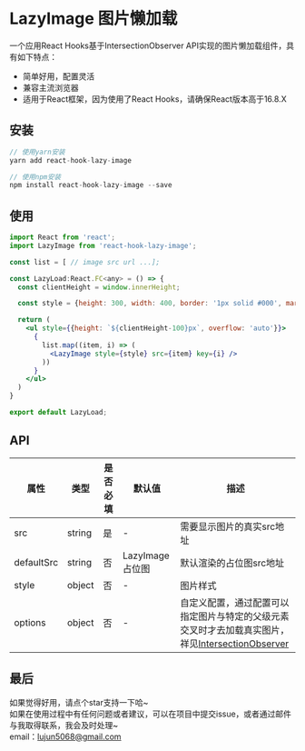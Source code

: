 # LazyImage 图片懒加载
一个应用React Hooks基于IntersectionObserver API实现的图片懒加载组件，具有如下特点：

- 简单好用，配置灵活
- 兼容主流浏览器
- 适用于React框架，因为使用了React Hooks，请确保React版本高于16.8.X

<!-- [查看示例](www.baidu.com) -->

## 安装
```jsx
// 使用yarn安装
yarn add react-hook-lazy-image

// 使用npm安装
npm install react-hook-lazy-image --save
```

## 使用
```jsx
import React from 'react';
import LazyImage from 'react-hook-lazy-image';

const list = [ // image src url ...];

const LazyLoad:React.FC<any> = () => {
  const clientHeight = window.innerHeight;

  const style = {height: 300, width: 400, border: '1px solid #000', margin: '10px'};

  return (
    <ul style={{height: `${clientHeight-100}px`, overflow: 'auto'}}>
      {
        list.map((item, i) => (
          <LazyImage style={style} src={item} key={i} />
        ))
      }
    </ul>
  )
}

export default LazyLoad;
```


## API
| 属性 | 类型 | 是否必填 | 默认值 | 描述 |
| --- | --- | --- | --- | --- |
| src | string | 是 | - | 需要显示图片的真实src地址 |
| defaultSrc | string | 否 | LazyImage占位图 | 默认渲染的占位图src地址 |
| style | object | 否 | - | 图片样式 |
| options | object | 否 | - | 自定义配置，通过配置可以指定图片与特定的父级元素交叉时才去加载真实图片，祥见[IntersectionObserver](https://developer.mozilla.org/zh-CN/docs/Web/API/IntersectionObserver/IntersectionObserver) |



## 最后
如果觉得好用，请点个star支持一下哈~<br />
如果在使用过程中有任何问题或者建议，可以在项目中提交issue，或者通过邮件与我取得联系，我会及时处理~<br />email：lujun5068@gmail.com



